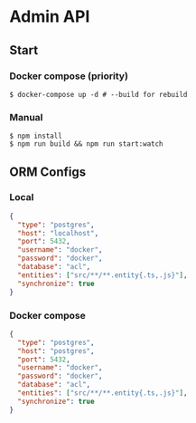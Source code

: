 # Admin API

## Start

### Docker compose (priority)

```
$ docker-compose up -d # --build for rebuild
```

### Manual

```
$ npm install
$ npm run build && npm run start:watch
```

## ORM Configs

### Local
```json
{
  "type": "postgres",
  "host": "localhost",
  "port": 5432,
  "username": "docker",
  "password": "docker",
  "database": "acl",
  "entities": ["src/**/**.entity{.ts,.js}"],
  "synchronize": true
}
```

### Docker compose
```json
{
  "type": "postgres",
  "host": "postgres",
  "port": 5432,
  "username": "docker",
  "password": "docker",
  "database": "acl",
  "entities": ["src/**/**.entity{.ts,.js}"],
  "synchronize": true
}
```
